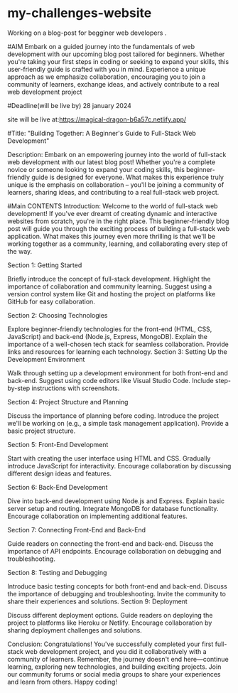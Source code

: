 # my-challenges-website
Working on a blog-post for begginer web developers
.

#AIM
Embark on a guided journey into the fundamentals of web development with our upcoming blog post tailored for beginners. Whether you're taking your first steps in coding or seeking to expand your skills, this user-friendly guide is crafted with you in mind. Experience a unique approach as we emphasize collaboration, encouraging you to join a community of learners, exchange ideas, and actively contribute to a real web development project

#Deadline(will be live by)
28 january 2024


site will be live at:https://magical-dragon-b6a57c.netlify.app/


#Title: "Building Together: A Beginner's Guide to Full-Stack Web Development"

Description:
Embark on an empowering journey into the world of full-stack web development with our latest blog post! Whether you're a complete novice or someone looking to expand your coding skills, this beginner-friendly guide is designed for everyone. What makes this experience truly unique is the emphasis on collaboration – you'll be joining a community of learners, sharing ideas, and contributing to a real full-stack web project.

#Main CONTENTS
Introduction:
Welcome to the world of full-stack web development! If you've ever dreamt of creating dynamic and interactive websites from scratch, you're in the right place. This beginner-friendly blog post will guide you through the exciting process of building a full-stack web application. What makes this journey even more thrilling is that we'll be working together as a community, learning, and collaborating every step of the way.

Section 1: Getting Started

Briefly introduce the concept of full-stack development.
Highlight the importance of collaboration and community learning.
Suggest using a version control system like Git and hosting the project on platforms like GitHub for easy collaboration.

Section 2: Choosing Technologies

Explore beginner-friendly technologies for the front-end (HTML, CSS, JavaScript) and back-end (Node.js, Express, MongoDB).
Explain the importance of a well-chosen tech stack for seamless collaboration.
Provide links and resources for learning each technology.
Section 3: Setting Up the Development Environment

Walk through setting up a development environment for both front-end and back-end.
Suggest using code editors like Visual Studio Code.
Include step-by-step instructions with screenshots.

Section 4: Project Structure and Planning

Discuss the importance of planning before coding.
Introduce the project we'll be working on (e.g., a simple task management application).
Provide a basic project structure.

Section 5: Front-End Development

Start with creating the user interface using HTML and CSS.
Gradually introduce JavaScript for interactivity.
Encourage collaboration by discussing different design ideas and features.

Section 6: Back-End Development

Dive into back-end development using Node.js and Express.
Explain basic server setup and routing.
Integrate MongoDB for database functionality.
Encourage collaboration on implementing additional features.

Section 7: Connecting Front-End and Back-End

Guide readers on connecting the front-end and back-end.
Discuss the importance of API endpoints.
Encourage collaboration on debugging and troubleshooting.

Section 8: Testing and Debugging

Introduce basic testing concepts for both front-end and back-end.
Discuss the importance of debugging and troubleshooting.
Invite the community to share their experiences and solutions.
Section 9: Deployment

Discuss different deployment options.
Guide readers on deploying the project to platforms like Heroku or Netlify.
Encourage collaboration by sharing deployment challenges and solutions.

Conclusion:
Congratulations! You've successfully completed your first full-stack web development project, and you did it collaboratively with a community of learners. Remember, the journey doesn't end here—continue learning, exploring new technologies, and building exciting projects. Join our community forums or social media groups to share your experiences and learn from others. Happy coding!






